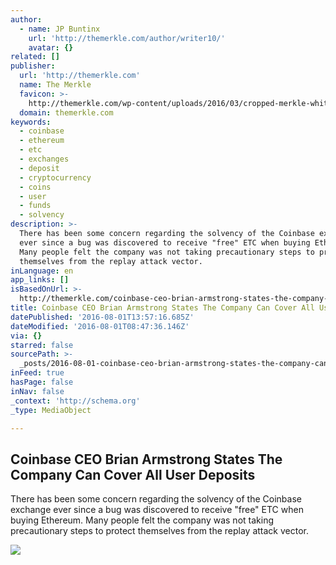 ```yaml
---
author:
  - name: JP Buntinx
    url: 'http://themerkle.com/author/writer10/'
    avatar: {}
related: []
publisher:
  url: 'http://themerkle.com'
  name: The Merkle
  favicon: >-
    http://themerkle.com/wp-content/uploads/2016/03/cropped-merkle-white-1-192x192.png
  domain: themerkle.com
keywords:
  - coinbase
  - ethereum
  - etc
  - exchanges
  - deposit
  - cryptocurrency
  - coins
  - user
  - funds
  - solvency
description: >-
  There has been some concern regarding the solvency of the Coinbase exchange
  ever since a bug was discovered to receive "free" ETC when buying Ethereum.
  Many people felt the company was not taking precautionary steps to protect
  themselves from the replay attack vector.
inLanguage: en
app_links: []
isBasedOnUrl: >-
  http://themerkle.com/coinbase-ceo-brian-armstrong-states-the-company-can-cover-all-user-deposits/
title: Coinbase CEO Brian Armstrong States The Company Can Cover All User Deposits
datePublished: '2016-08-01T13:57:16.685Z'
dateModified: '2016-08-01T08:47:36.146Z'
via: {}
starred: false
sourcePath: >-
  _posts/2016-08-01-coinbase-ceo-brian-armstrong-states-the-company-can-cover-al.md
inFeed: true
hasPage: false
inNav: false
_context: 'http://schema.org'
_type: MediaObject

---
```

<article style=""><h1>Coinbase CEO Brian Armstrong States The Company Can Cover All User Deposits</h1><p>There has been some concern regarding the solvency of the Coinbase exchange ever since a bug was discovered to receive "free" ETC when buying Ethereum. Many people felt the company was not taking precautionary steps to protect themselves from the replay attack vector.</p><img src="http://themerkle.com/wp-content/uploads/2016/08/shutterstock_312163277.jpg" /></article>